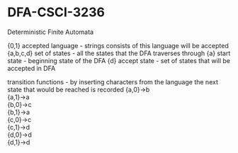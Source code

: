 # DFA-CSCI-3236
Deterministic Finite Automata

{0,1}		    accepted language - strings consists of this language will be accepted
{a,b,c,d}	  set of states - all the states that the DFA traverses through
{a}		  	  start state - beginning state of the DFA
{d}			    accept state - set of states that will be accepted in DFA

transition functions - by inserting characters from the language 
the next state that would be reached is recorded
{a,0}->b	
{a,1}->a	
{b,0}->c	
{b,1}->a		
{c,0}->c	
{c,1}->d	
{d,0}->d	
{d,1}->d
